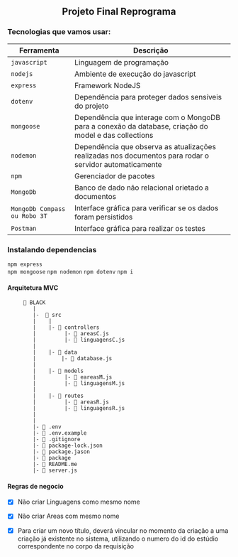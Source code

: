 <h2 align="center">  Projeto Final Reprograma

### Tecnologias que vamos usar:

| Ferramenta | Descrição |
| --- | --- |
| `javascript` | Linguagem de programação |
| `nodejs` | Ambiente de execução do javascript|
| `express` | Framework NodeJS |
| `dotenv` | Dependência para proteger dados sensíveis do projeto|
| `mongoose` | Dependência que interage com o MongoDB para a conexão da database, criação do model e das collections|
| `nodemon` | Dependência que observa as atualizações realizadas nos documentos para rodar o servidor automaticamente|
| `npm ` | Gerenciador de pacotes|
| `MongoDb` | Banco de dado não relacional orietado a documentos|
| `MongoDb Compass ou Robo 3T` | Interface gráfica para verificar se os dados foram persistidos|
| `Postman` | Interface gráfica para realizar os testes|


### Instalando dependencias

`npm express`  
`npm mongoose`
`npm nodemon`
`npm dotenv`
`npm i`


#### Arquitetura MVC

         📁 BLACK
            |
            |-  📁 src
            |    |
            |    |- 📁 controllers
            |         |- 📄 areasC.js  
            |         |- 📄 linguagensC.js  
            |         
            |    |- 📁 data
            |        |- 📄 database.js
            |
            |    |- 📁 models
            |         |- 📄 eareasM.js
            |         |- 📄 linguagensM.js
            |
            |    |- 📁 routes
            |         |- 📄 areasR.js
            |         |- 📄 linguagensR.js 
            |
            |
            |- 📄 .env
            |- 📄 .env.example
            |- 📄 .gitignore
            |- 📄 package-lock.json
            |- 📄 package.jason
            |- 📄 package
            |- 📄 README.me
            |- 📄 server.js


#### Regras de negocio

- [x] Não criar Linguagens como mesmo nome
- [x] Não criar Areas com mesmo nome
- [x] Para criar um novo título, deverá vincular no momento da criação a uma criação já existente no sistema, utilizando o numero do id do estúdio correspondente no corpo da requisição

